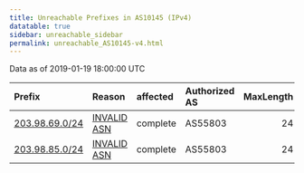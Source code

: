 ```yaml
---
title: Unreachable Prefixes in AS10145 (IPv4)
datatable: true
sidebar: unreachable_sidebar
permalink: unreachable_AS10145-v4.html
---
```


Data as of 2019-01-19 18:00:00 UTC


<div class="datatable-begin"></div>

| Prefix                                                 | Reason                                                                                                | affected   | Authorized AS   |   MaxLength | Anchor                                       |   unreachable /24s |
|:-------------------------------------------------------|:------------------------------------------------------------------------------------------------------|:-----------|:----------------|------------:|:---------------------------------------------|-------------------:|
| [203.98.69.0/24](https://stat.ripe.net/203.98.69.0/24) | [INVALID ASN](https://rpki-validator.ripe.net/announcement-preview?asn=AS10145&prefix=203.98.69.0/24) | complete   | AS55803         |          24 | [APNIC](unreachable_APNIC_RPKI_Root-v4.html) |                  1 |
| [203.98.85.0/24](https://stat.ripe.net/203.98.85.0/24) | [INVALID ASN](https://rpki-validator.ripe.net/announcement-preview?asn=AS10145&prefix=203.98.85.0/24) | complete   | AS55803         |          24 | [APNIC](unreachable_APNIC_RPKI_Root-v4.html) |                  1 |

<div class="datatable-end"></div>